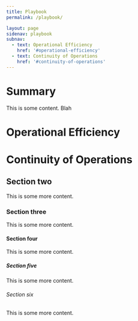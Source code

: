 ```yaml
---
title: Playbook
permalink: /playbook/

layout: page
sidenav: playbook
subnav:
  - text: Operational Efficiency
    href: '#operational-efficiency'
  - text: Continuity of Operations
    href: '#continuity-of-operations'
---
```


# Summary

This is some content. Blah

# Operational Efficiency

# Continuity of Operations

## Section two

This is some more content.

### Section three

This is some more content.

#### Section four

This is some more content.

##### Section five

This is some more content.

###### Section six

This is some more content.
